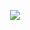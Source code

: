 <p align="center">
  <img src="https://media.tenor.com/PeegDtyzXS0AAAAC/animal-crossing-animal-crossing-new-horizons.gif"/>
</p>
